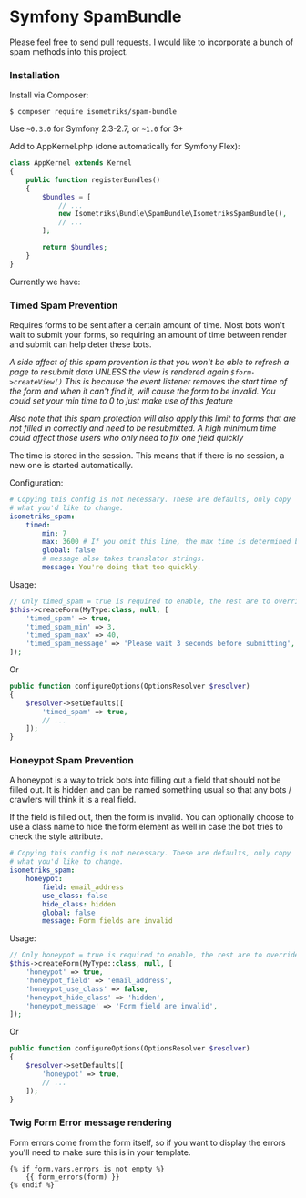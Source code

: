 # Symfony SpamBundle

Please feel free to send pull requests. I would like to incorporate a bunch of
spam methods into this project.

### Installation

Install via Composer:

```shell
$ composer require isometriks/spam-bundle
```

Use `~0.3.0` for Symfony 2.3-2.7, or `~1.0` for 3+

Add to AppKernel.php (done automatically for Symfony Flex):

```php
class AppKernel extends Kernel
{
    public function registerBundles()
    {
        $bundles = [
            // ...
            new Isometriks\Bundle\SpamBundle\IsometriksSpamBundle(),
            // ...
        ];

        return $bundles;
    }
}
```

Currently we have:

### Timed Spam Prevention

Requires forms to be sent after a certain amount of time. Most bots won't wait
to submit your forms, so requiring an amount of time between render and submit
can help deter these bots.

*A side affect of this spam prevention is that you won't be able to refresh
a page to resubmit data UNLESS the view is rendered again `$form->createView()`
This is because the event listener removes the start time of the form and
when it can't find it, will cause the form to be invalid. You could set your
min time to 0 to just make use of this feature*

*Also note that this spam protection will also apply this limit to forms that
are not filled in correctly and need to be resubmitted. A high minimum time 
could affect those users who only need to fix one field quickly*

The time is stored in the session. This means that if there is no session, a new
one is started automatically.

Configuration:

```YAML
# Copying this config is not necessary. These are defaults, only copy 
# what you'd like to change. 
isometriks_spam:
    timed:
        min: 7
        max: 3600 # If you omit this line, the max time is determined by `session.gc_maxlifetime` in your `php.ini`
        global: false
        # message also takes translator strings.
        message: You're doing that too quickly.
```

Usage:

```php
// Only timed_spam = true is required to enable, the rest are to override settings
$this->createForm(MyType:class, null, [
    'timed_spam' => true,
    'timed_spam_min' => 3,
    'timed_spam_max' => 40,
    'timed_spam_message' => 'Please wait 3 seconds before submitting',
]);
```

Or

```php
public function configureOptions(OptionsResolver $resolver)
{
    $resolver->setDefaults([
        'timed_spam' => true,
        // ...
    ]);
}
```

### Honeypot Spam Prevention

A honeypot is a way to trick bots into filling out a field that should not
be filled out. It is hidden and can be named something usual so that any
bots / crawlers will think it is a real field.

If the field is filled out, then the form is invalid. You can optionally
choose to use a class name to hide the form element as well in case the
bot tries to check the style attribute.

```yml
# Copying this config is not necessary. These are defaults, only copy 
# what you'd like to change. 
isometriks_spam:
    honeypot:
        field: email_address
        use_class: false
        hide_class: hidden
        global: false
        message: Form fields are invalid
```

Usage:

```php
// Only honeypot = true is required to enable, the rest are to override settings
$this->createForm(MyType::class, null, [
    'honeypot' => true,
    'honeypot_field' => 'email_address',
    'honeypot_use_class' => false,
    'honeypot_hide_class' => 'hidden',
    'honeypot_message' => 'Form field are invalid',
]);
```

Or

```php
public function configureOptions(OptionsResolver $resolver)
{
    $resolver->setDefaults([
        'honeypot' => true,
        // ...
    ]);
}
```

### Twig Form Error message rendering

Form errors come from the form itself, so if you want to display the errors
you'll need to make sure this is in your template.

```
{% if form.vars.errors is not empty %}
    {{ form_errors(form) }}
{% endif %}
```
